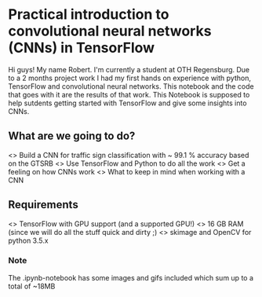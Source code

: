 # Practical introduction to convolutional neural networks (CNNs) in TensorFlow

Hi guys! My name Robert. I'm currently a student at OTH Regensburg. Due to a 2 months project work I had my first hands on experience with python, TensorFlow and convolutional neural networks. This notebook and the code that goes with it are the results of that work. This Notebook is supposed to help sutdents getting started with TensorFlow and give some insights into CNNs.

## What are we going to do?
<> Build a CNN for traffic sign classification with ~ 99.1 % accuracy based on the GTSRB
<> Use TensorFlow and Python to do all the work
<> Get a feeling on how CNNs work
<> What to keep in mind when working with a CNN

## Requirements
<> TensorFlow with GPU support (and a supported GPU!)
<> 16 GB RAM (since we will do all the stuff quick and dirty ;)
<> skimage and OpenCV for python 3.5.x

### Note
The .ipynb-notebook has some images and gifs included which sum up to a total of ~18MB
